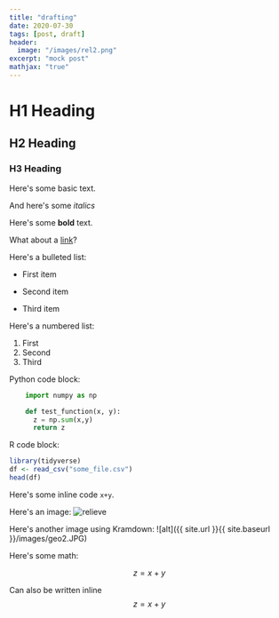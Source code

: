 ```yaml
---
title: "drafting"
date: 2020-07-30
tags: [post, draft]
header:
  image: "/images/rel2.png"
excerpt: "mock post"
mathjax: "true"
---
```


# H1 Heading

## H2 Heading

### H3 Heading

Here's some basic text.

And here's some *italics*

Here's some **bold** text.

What about a [link](https://github.com/anailil)?

Here's a bulleted list:
* First item
+ Second item
- Third item

Here's a numbered list:
1. First
2. Second
3. Third

Python code block:
```python
    import numpy as np

    def test_function(x, y):
      z = np.sum(x,y)
      return z
```

R code block:
```r
library(tidyverse)
df <- read_csv("some_file.csv")
head(df)
```

Here's some inline code `x+y`.

Here's an image:
<img src="{{ site.url }}{{ site.baseurl }}/images/rel2.png" alt="relieve">

Here's another image using Kramdown:
![alt]({{ site.url }}{{ site.baseurl }}/images/geo2.JPG)

Here's some math:

$$z=x+y$$

Can also be written inline $$z=x+y$$

